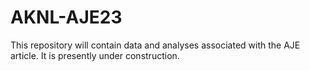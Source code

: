 # AKNL-AJE23
This repository will contain data and analyses associated with the AJE article. It is presently under construction.
